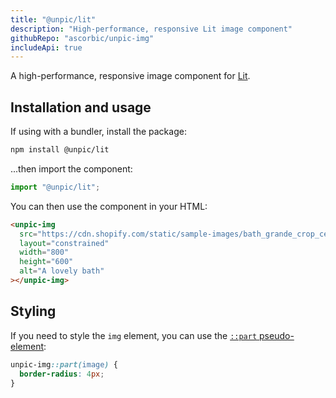 ```yaml
---
title: "@unpic/lit"
description: "High-performance, responsive Lit image component"
githubRepo: "ascorbic/unpic-img"
includeApi: true
---
```


A high-performance, responsive image component for [Lit](https://lit.dev/).

## Installation and usage

If using with a bundler, install the package:

```bash
npm install @unpic/lit
```

...then import the component:

```js
import "@unpic/lit";
```

You can then use the component in your HTML:

```html
<unpic-img
  src="https://cdn.shopify.com/static/sample-images/bath_grande_crop_center.jpeg"
  layout="constrained"
  width="800"
  height="600"
  alt="A lovely bath"
></unpic-img>
```

## Styling

If you need to style the `img` element, you can use the
[`::part` pseudo-element](https://developer.mozilla.org/en-US/docs/Web/CSS/::part):

```css
unpic-img::part(image) {
  border-radius: 4px;
}
```
